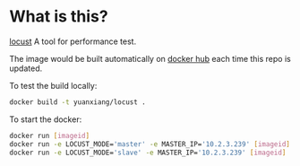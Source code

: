 # What is this?

[locust](https://github.com/locustio/locust) A tool for performance test.

The image would be built automatically on [docker hub](https://cloud.docker.com/repository/docker/yuanxiang/locust) each time this repo is updated.

To test the build locally:

```sh
docker build -t yuanxiang/locust .
```
To start the docker:

```sh
docker run [imageid]
docker run -e LOCUST_MODE='master' -e MASTER_IP='10.2.3.239' [imageid]
docker run -e LOCUST_MODE='slave' -e MASTER_IP='10.2.3.239' [imageid]
```